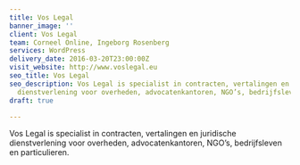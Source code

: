 ```yaml
---
title: Vos Legal
banner_image: ''
client: Vos Legal
team: Corneel Online, Ingeborg Rosenberg
services: WordPress
delivery_date: 2016-03-20T23:00:00Z
visit_website: http://www.voslegal.eu
seo_title: Vos Legal
seo_description: Vos Legal is specialist in contracten, vertalingen en juridische
  dienstverlening voor overheden, advocatenkantoren, NGO’s, bedrijfsleven en particulieren.
draft: true

---
```

Vos Legal is specialist in contracten, vertalingen en juridische dienstverlening voor overheden, advocatenkantoren, NGO’s, bedrijfsleven en particulieren.